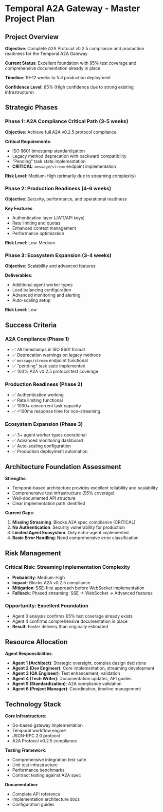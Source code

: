 # Temporal A2A Gateway - Master Project Plan

## Project Overview

**Objective**: Complete A2A Protocol v0.2.5 compliance and production readiness for the Temporal A2A Gateway

**Current Status**: Excellent foundation with 95% test coverage and comprehensive documentation already in place

**Timeline**: 10-12 weeks to full production deployment

**Confidence Level**: 85% (High confidence due to strong existing infrastructure)

## Strategic Phases

### Phase 1: A2A Compliance Critical Path (3-5 weeks)
**Objective**: Achieve full A2A v0.2.5 protocol compliance

**Critical Requirements**:
- ISO 8601 timestamp standardization
- Legacy method deprecation with backward compatibility
- "Pending" task state implementation
- **CRITICAL**: `message/stream` endpoint implementation

**Risk Level**: Medium-High (primarily due to streaming complexity)

### Phase 2: Production Readiness (4-6 weeks)
**Objective**: Security, performance, and operational readiness

**Key Features**:
- Authentication layer (JWT/API keys)
- Rate limiting and quotas
- Enhanced context management
- Performance optimization

**Risk Level**: Low-Medium

### Phase 3: Ecosystem Expansion (3-4 weeks)
**Objective**: Scalability and advanced features

**Deliverables**:
- Additional agent worker types
- Load balancing configuration
- Advanced monitoring and alerting
- Auto-scaling setup

**Risk Level**: Low

## Success Criteria

### A2A Compliance (Phase 1)
- ✅ All timestamps in ISO 8601 format
- ✅ Deprecation warnings on legacy methods
- ✅ `message/stream` endpoint functional
- ✅ "pending" task state implemented
- ✅ 100% A2A v0.2.5 protocol test coverage

### Production Readiness (Phase 2)
- ✅ Authentication working
- ✅ Rate limiting functional
- ✅ 1000+ concurrent task capacity
- ✅ <100ms response time for non-streaming

### Ecosystem Expansion (Phase 3)
- ✅ 3+ agent worker types operational
- ✅ Advanced monitoring dashboard
- ✅ Auto-scaling configuration
- ✅ Production deployment automation

## Architecture Foundation Assessment

**Strengths**:
- Temporal-based architecture provides excellent reliability and scalability
- Comprehensive test infrastructure (95% coverage)
- Well-documented API structure
- Clear implementation path identified

**Current Gaps**:
1. **Missing Streaming**: Blocks A2A spec compliance (CRITICAL)
2. **No Authentication**: Security vulnerability for production
3. **Limited Agent Ecosystem**: Only echo-agent implemented
4. **Basic Error Handling**: Need comprehensive error classification

## Risk Management

### Critical Risk: Streaming Implementation Complexity
- **Probability**: Medium-High
- **Impact**: Blocks A2A v0.2.5 compliance
- **Mitigation**: SSE-first approach before WebSocket implementation
- **Fallback**: Phased streaming: SSE → WebSocket → Advanced features

### Opportunity: Excellent Foundation
- Agent 3 analysis confirms 95% test coverage already exists
- Agent 4 confirms comprehensive documentation in place
- **Result**: Faster delivery than originally estimated

## Resource Allocation

**Agent Responsibilities**:
- **Agent 1 (Architect)**: Strategic oversight, complex design decisions
- **Agent 2 (Dev Engineer)**: Core implementation, streaming development
- **Agent 3 (QA Engineer)**: Test enhancement, validation
- **Agent 4 (Tech Writer)**: Documentation updates, API guides
- **Agent 5 (Standardization)**: A2A compliance validation
- **Agent 6 (Project Manager)**: Coordination, timeline management

## Technology Stack

**Core Infrastructure**:
- Go-based gateway implementation
- Temporal workflow engine
- JSON-RPC 2.0 protocol
- A2A Protocol v0.2.5 compliance

**Testing Framework**:
- Comprehensive integration test suite
- Unit test infrastructure
- Performance benchmarks
- Contract testing against A2A spec

**Documentation**:
- Complete API reference
- Implementation architecture docs
- Configuration guides